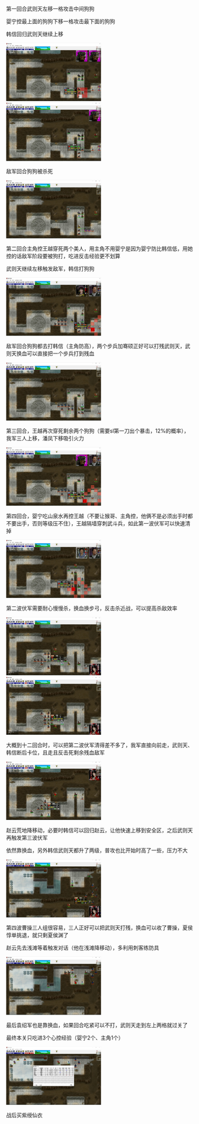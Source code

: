 第一回合武则天左移一格攻击中间狗狗

婴宁控最上面的狗狗下移一格攻击最下面的狗狗

韩信回归武则天继续上移

<img src="https://raw.githubusercontent.com/Avanti1980/myth-of-three-kingdoms/master/img/02/01.jpg" style="zoom:25%;" />

<img src="https://raw.githubusercontent.com/Avanti1980/myth-of-three-kingdoms/master/img/02/02.jpg" style="zoom:25%;" />

敌军回合狗狗被杀死

<img src="https://raw.githubusercontent.com/Avanti1980/myth-of-three-kingdoms/master/img/02/03.jpg" style="zoom:25%;" />

第二回合主角控王越穿死两个美人，用主角不用婴宁是因为婴宁防比韩信低，用她控的话敌军阶段要被狗打，吃进反击经验更不划算

武则天继续左移触发敌军，韩信打狗狗

<img src="https://raw.githubusercontent.com/Avanti1980/myth-of-three-kingdoms/master/img/02/04.jpg" style="zoom:25%;" />

敌军回合狗狗都去打韩信（主角防高），两个步兵加骞硕正好可以打残武则天，武则天换血可以直接把一个步兵打到残血

<img src="https://raw.githubusercontent.com/Avanti1980/myth-of-three-kingdoms/master/img/02/05.jpg" style="zoom:25%;" />

第三回合，王越再次穿死剩余两个狗狗（需要sl第一刀出个暴击，12%的概率），我军三人上移，潘凤下移吸引火力

<img src="https://raw.githubusercontent.com/Avanti1980/myth-of-three-kingdoms/master/img/02/06.jpg" style="zoom:25%;" />

第四回合，婴宁吃山泉水再控王越（不要让猴哥、主角控，他俩不是必须出手时都不要出手，否则等级压不住），王越隔墙穿刺武斗兵，如此第一波伏军可以快速清掉

<img src="https://raw.githubusercontent.com/Avanti1980/myth-of-three-kingdoms/master/img/02/07.jpg" style="zoom:25%;" />

第二波伏军需要耐心慢慢杀，换血换步弓，反击杀近战，可以提高杀敌效率

<img src="https://raw.githubusercontent.com/Avanti1980/myth-of-three-kingdoms/master/img/02/08.jpg" style="zoom:25%;" />

<img src="https://raw.githubusercontent.com/Avanti1980/myth-of-three-kingdoms/master/img/02/09.jpg" style="zoom:25%;" />

大概到十二回合时，可以把第二波伏军清得差不多了，我军直接向前走，武则天、韩信断后卡位，且走且反击死剩余残血敌军

<img src="https://raw.githubusercontent.com/Avanti1980/myth-of-three-kingdoms/master/img/02/10.jpg" style="zoom:25%;" />

赵云荒地降移动，必要时韩信可以回归赵云，让他快速上移到安全区，之后武则天再触发第三波伏军

依然靠换血，另外韩信武则天都升了两级，普攻也比开始时高了一些，压力不大

<img src="https://raw.githubusercontent.com/Avanti1980/myth-of-three-kingdoms/master/img/02/11.jpg" style="zoom:25%;" />

第四波曹操三人组很容易，三人正好可以把武则天打残，换血可以收了曹操，夏侯惇单挑退，就只剩夏侯渊了

赵云先去浅滩等着触发对话（他在浅滩降移动），多利用刺客练防具

<img src="https://raw.githubusercontent.com/Avanti1980/myth-of-three-kingdoms/master/img/02/12.jpg" style="zoom:25%;" />

最后袁绍军也是靠换血，如果回合吃紧可以不打，武则天走到左上两格就过关了

最终本关只吃进3个心控经验（婴宁2个、主角1个）

<img src="https://raw.githubusercontent.com/Avanti1980/myth-of-three-kingdoms/master/img/02/13.jpg" style="zoom:25%;" />

战后买紫绶仙衣
